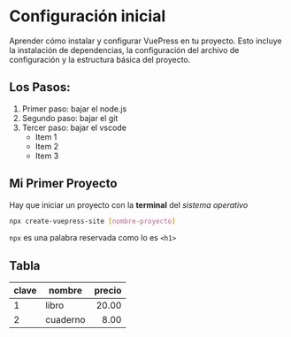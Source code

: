 # Configuración inicial

Aprender cómo instalar y configurar VuePress en tu proyecto. Esto incluye la instalación de dependencias, la configuración del archivo de configuración y la estructura básica del proyecto.

## Los Pasos:

1. Primer paso: bajar el node.js
2. Segundo paso: bajar el git
3. Tercer paso: bajar el vscode
    - Item 1
    - Item 2
    - Item 3


## Mi Primer Proyecto

Hay que iniciar un proyecto con la **terminal** del *sistema operativo*

~~~sh
npx create-vuepress-site [nombre-proyecto]
~~~

`npx` es una palabra reservada como lo es `<h1>`

## Tabla


| clave | nombre   | precio |
|-------| ------   | ------:|
| 1     | libro    |  20.00 |
| 2     | cuaderno |   8.00 |